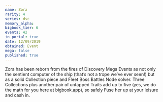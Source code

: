 ```yaml
---
name: Zora
rarity: 4
series: dsc
memory_alpha:
bigbook_tier: 6
events: 42
in_portal: true
date: 12/09/2019
obtained: Event
mega: false
published: true
---
```


Zora has been reborn from the fires of Discovery Mega Events as not only the sentient computer of the ship (that’s not a trope we’ve ever seen!) but as a solid Collection piece and Fleet Boss Battles Node solver. Three Collections plus another pair of untapped Traits add up to five (yes, we do the math for you here at bigbook.app), so safely Fuse her up at your leisure and cash in.
